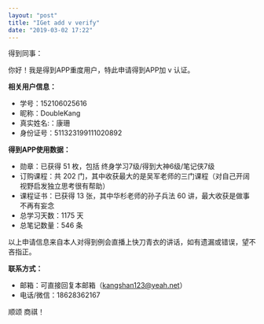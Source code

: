 ```yaml
---
layout: "post"
title: "IGet add v verify"
date: "2019-03-02 17:22"
---
```


得到同事：

你好！我是得到APP重度用户，特此申请得到APP加 v 认证。

**相关用户信息：**
- 学号：152106025616
- 昵称：DoubleKang
- 真实姓名:：康珊
- 身份证号：511323199111020892

**得到APP使用数据：**
- 勋章：已获得 51 枚，包括 终身学习7级/得到大神6级/笔记侠7级
- 订购课程：共 202 门，其中收获最大的是吴军老师的三门课程（对自己开阔视野启发独立思考很有帮助）
- 课程证书：已获得 13 张，其中华杉老师的孙子兵法 60 讲，最大收获是做事不再有妄念
- 总学习天数：1175 天
- 总笔记数量：546 条

以上申请信息来自本人对得到例会直播上快刀青衣的讲话，如有遗漏或错误，望不吝指正。

**联系方式：**
- 邮箱：可直接回复本邮箱（kangshan123@yeah.net）
- 电话/微信：18628362167

顺颂
商祺！
